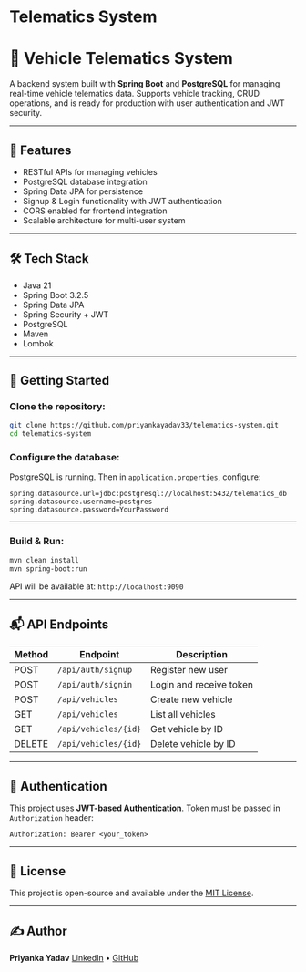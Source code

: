 ﻿# Telematics System
# 🚗 Vehicle Telematics System

A backend system built with **Spring Boot** and **PostgreSQL** for managing real-time vehicle telematics data. Supports vehicle tracking, CRUD operations, and is ready for production with user authentication and JWT security.

---

## 📌 Features

* RESTful APIs for managing vehicles
* PostgreSQL database integration
* Spring Data JPA for persistence
* Signup & Login functionality with JWT authentication
* CORS enabled for frontend integration
* Scalable architecture for multi-user system

---

## 🛠️ Tech Stack

* Java 21
* Spring Boot 3.2.5
* Spring Data JPA
* Spring Security + JWT
* PostgreSQL
* Maven
* Lombok

---

## 🚀 Getting Started

### Clone the repository:

```bash
git clone https://github.com/priyankayadav33/telematics-system.git
cd telematics-system
```

### Configure the database:

 PostgreSQL is running. Then in `application.properties`, configure:

```properties
spring.datasource.url=jdbc:postgresql://localhost:5432/telematics_db
spring.datasource.username=postgres
spring.datasource.password=YourPassword
```

---

### Build & Run:

```bash
mvn clean install
mvn spring-boot:run
```

API will be available at: `http://localhost:9090`

---

## 📬 API Endpoints

| Method | Endpoint             | Description             |
| ------ | -------------------- | ----------------------- |
| POST   | `/api/auth/signup`   | Register new user       |
| POST   | `/api/auth/signin`   | Login and receive token |
| POST   | `/api/vehicles`      | Create new vehicle      |
| GET    | `/api/vehicles`      | List all vehicles       |
| GET    | `/api/vehicles/{id}` | Get vehicle by ID       |
| DELETE | `/api/vehicles/{id}` | Delete vehicle by ID    |

---

## 🔐 Authentication

This project uses **JWT-based Authentication**. Token must be passed in `Authorization` header:

```
Authorization: Bearer <your_token>
```

---

## 📄 License

This project is open-source and available under the [MIT License](LICENSE).

---

## ✍️ Author

**Priyanka Yadav**
[LinkedIn](https://www.linkedin.com/in/priyanka-yadav-0931b3220) • [GitHub](https://github.com/priyankayadav33/telematics-system)
